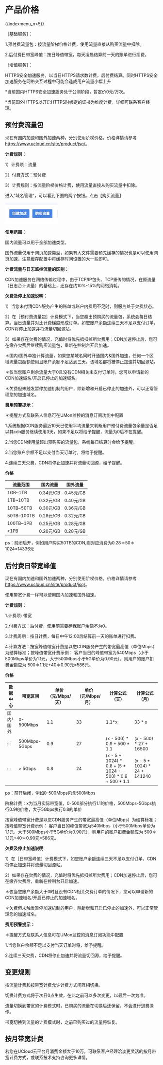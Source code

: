 # 产品价格

{{indexmenu_n>5}}

［基础服务］：

1.预付费流量包：按流量阶梯价格计费，使用流量直接从购买流量中扣除。

2.后付费日带宽峰值：按日峰值带宽，每天凌晨结算前一天的账单进行扣费。

［增值服务］：

HTTPS安全加速服务，以当日HTTPS请求数计费，后付费结算。同时HTTPS安全加速服务在网络交互过程中可能会造成用户流量小幅上升

\*当前国内HTTPS安全加速服务处于公测阶段，暂定价0元/万次。

\*当前国外HTTPS以开启HTTPS时绑定的证书为维度计费，详细可联系客户经理。

## 预付费流量包

现在有国内加速和国外加速两种，分别使用阶梯价格，价格详情请参考
<https://www.ucloud.cn/site/product/jsq/>。

**计费规则：**

1）计费项：流量

2）付费方式：预付费

3）计费规则：按流量阶梯价格计费，使用流量直接从购买流量中扣除。

进入”域名管理”，可以看到下图的两个按钮。点击【购买流量】

![](/images/购买流量.jpg)

**使用范围：**

国内流量可以用于全部加速类型。

国外流量仅用于网页加速类型，如果有大文件需要预先缓存的情况也是可以使用网页加速，注意缓存配置中将缓存时间设置的大一些即可。

**计费流量与日志监控流量的区别：**

CDN加速服务在网络传输过程中，由于TCP/IP包头、TCP重传的情况，在原流量（日志合计流量）的基础上，还存在约10%-15%的网络消耗。

**欠费及停止加速说明：**

1）当您未付清CDN服务产生的账单或账户内费用不足时，则服务处于欠费状态。

2）在［预付费流量包］计费模式下，当您超出预购买的流量包，系统会每日结算。当日流量并对比计费梯度形成订单。如您账户余额连续三天不足以支付订单，CDN将停止加速并将流量切回源站。

3）如果存在欠费的情况，充值时将优先抵扣掉所欠费用；CDN加速停止后，您可在缴齐欠费后继续购买流量包，重新在控制台开启加速。

＊国内/国外单独计算流量，如果您某域名同时开通国内&国外加速，任何一个区域流量包超额使用且账户余额不足达到三天，该域名都将被停止加速并切回源站。

＊仅当您账户剩余流量大于0且没有CDN相关未支付订单时，您可以申请新的CDN加速域名/开启已停止的加速域名。

＊欠费但未触发暂停加速机制的用户，除新增和开启已停止的加速外，可以正常管理您的加速域名。

**费用预警提示：**

<span class="underline">＊提醒方式及联系人信息可在UMon监控的消息订阅功能中配置</span>

1.系统根据CDN服务最近10天已使用平均流量来判断用户预付费流量包余量是否足以其cdn服务继续使用3天，如果不足以将给予提醒，流量为0后不在提醒。

2.当您CDN使用量超出预购买的流量包，系统每日结算时会给予提醒。

3.当您账户余额不足以支付当天订单时，将给予提醒。

4.连续三天欠费，CDN将停止加速并将流量切回源，给予提醒。

**价格**

| 流量范围        | 国内流量     | 国外流量     |
| ----------- | -------- | -------- |
| 1GB~1TB    | 0.34元/GB | 0.45元/GB |
| 1TB~10TB   | 0.32元/GB | 0.40元/GB |
| 10TB~50TB  | 0.30元/GB | 0.36元/GB |
| 50TB~100TB | 0.28元/GB | 0.32元/GB |
| 100TB~1PB  | 0.25元/GB | 0.28元/GB |
| >1PB       | 0.20元/GB | 0.28元/GB |

ps：前闭后开，例如用户购买50TB的CDN,则对应消费为0.28＊50＊1024=14336元

## 后付费日带宽峰值

现在有国内加速和国外加速两种，分别使用阶梯价格，价格详情请参考
<https://www.ucloud.cn/site/product/jsq/>。

使用带宽计费一样可以使用国内加速和国外加速。

**计费规则：**

1.计费项: 带宽

2.付费方式：后付费，使用前需要确保账户余额不为0。

3.计费周期：按日计费，每日中午12:00后结算前一天的账单进行扣费。

4.计算方法：按宽峰值带宽计费是以您CDN服务产生的带宽最高值（单位Mbps）为结算标准；按峰值带宽计费示例：
客户当日的峰值带宽为540Mbps（小于500Mbps单价为1.1元，大于500Mbps小于5G单价为0.90元），则用户的账户扣费金额应为
500＊1.1元+40＊0.90元=586元。

**价格**

| 数据中心  | 带宽区间          | 单价（元/Mbps/天） | 单价（元/Mbps/月） | 计算公式（天）                                                        | 计算公式（月）                        |
| ----- | ------------- | ------------ | ------------ | -------------------------------------------------------------- | ------------------------------ |
| 国内/国外 | 0-500Mbps     | 1.1          | 33           | 1.1\*x                                                         | 33 \* x                        |
| :::   | 500Mbps-5Gbps | 0.9          | 27           | (x - 500) \* 0.9 + 500 \* 1.1                                  | (x - 500) \* 27 + 16500        |
| :::   | \> 5Gbps      | 0.8          | 24           | (x - 5 \* 1024) \* 0.8 + (5 \* 1024 - 500) \* 0.9 + 500 \* 1.1 | (x - 5 \* 1024) \* 24 + 141240 |

ps：前开后闭，例如0-500Mbps包含500Mbps

阶梯计费：x为当月实际带宽值，0-500部分执行1.1的价格，500Mbps-5Gbps执行0.9的价格，大于5Gbps执行0.8的单价

按宽峰值带宽计费是以您CDN服务产生的带宽最高值（单位Mbps）为结算标准；按峰值带宽计费示例：
客户当日的峰值带宽为540Mbps（小于500Mbps单价为1.1元，大于500Mbps小于5G单价为0.90元），则用户的账户扣费金额应为
500＊1.1元+40＊0.90元=586元。

**欠费及停止加速说明**

1）在［日带宽峰值］计费模式下，如您账户余额连续三天不足以支付订单，CDN将停止加速并将流量切回源站。

2）如果存在欠费的情况，充值时将优先抵扣掉所欠费用；CDN加速停止后，您可在缴齐欠费后，重新在控制台开启加速。

＊仅当您账户余额大于0时且没有CDN相关欠费订单的情况下，您可以申请新的CDN加速域名/开启已停止的加速域名。

＊欠费但未触发暂停加速机制的用户，除新增和开启已停止的加速外，可以正常管理您的加速域名。

**费用预警提示：**

<span class="underline">＊提醒方式及联系人信息可在UMon监控的消息订阅功能中配置</span>

1.当您账户余额不足以支付当天订单时将，给予提醒。

2.连续三天欠费，CDN将停止加速并将流量切回源，给予提醒。

## 变更规则

按流量计费和按带宽计费允许计费方式间互相切换。

切换计费方式将于次日0点生效，在此之前可以多次变更，以最后一次为准。

流量切换到带宽的计费模式时，已购买的流量在切换后还保留，不会进行退费操作。

带宽切换到流量的计费模式时，之前已购买过的流量将恢复。

## 按月带宽计费

若您在UCloud云平台月消费金额大于10万，可联系客户经理洽淡更灵活的按月带宽计费方式，或联系技术支持咨询更多详情。
